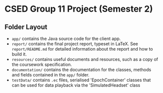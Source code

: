 # CSED Group 11 Project (Semester 2)

## Folder Layout

- `app/` contains the Java source code for the client app.
- `report/` contains the final project report, typeset in LaTeX. See `report/README.md` for
  detailed information about the report and how to build it.
- `resources/` contains useful documents and resources, such as a copy of the coursework
  specification.
- `documentation/` contains the documentation for the classes, methods and fields contained in the `app/` folder.
- `testData/` contains `.ec` files, serialised 'EpochContainer' classes that can be used for data playback via the 'SimulatedHeadset' class
